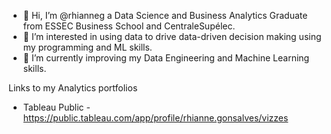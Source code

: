 - 👋 Hi, I’m @rhianneg a Data Science and Business Analytics Graduate from ESSEC Business School and CentraleSupélec.
- 👀 I’m interested in using data to drive data-driven decision making using my programming and ML skills.
- 🌱 I’m currently improving my Data Engineering and Machine Learning skills.

Links to my Analytics portfolios
- Tableau Public -
  https://public.tableau.com/app/profile/rhianne.gonsalves/vizzes

